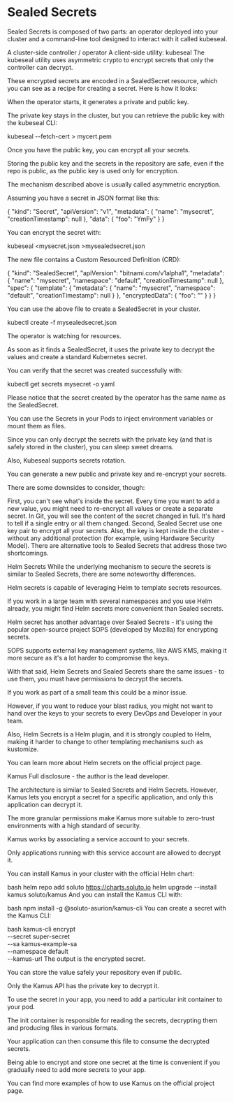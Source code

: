 # Sealed Secrets

Sealed Secrets is composed of two parts: an operator deployed into your cluster and a command-line tool designed to interact with it called kubeseal.


A cluster-side controller / operator
A client-side utility: kubeseal
The kubeseal utility uses asymmetric crypto to encrypt secrets that only the controller can decrypt.

These encrypted secrets are encoded in a SealedSecret resource, which you can see as a recipe for creating a secret. Here is how it looks:

When the operator starts, it generates a private and public key.

The private key stays in the cluster, but you can retrieve the public key with the kubeseal CLI:

kubeseal --fetch-cert > mycert.pem

Once you have the public key, you can encrypt all your secrets.

Storing the public key and the secrets in the repository are safe, even if the repo is public, as the public key is used only for encryption.

The mechanism described above is usually called asymmetric encryption.

Assuming you have a secret in JSON format like this:

{
    "kind": "Secret",
    "apiVersion": "v1",
    "metadata": {
        "name": "mysecret",
        "creationTimestamp": null
    },
    "data": {
        "foo": "YmFy"
    }
}

You can encrypt the secret with:

kubeseal <mysecret.json >mysealedsecret.json

The new file contains a Custom Resourced Definition (CRD):

{
  "kind": "SealedSecret",
  "apiVersion": "bitnami.com/v1alpha1",
  "metadata": {
    "name": "mysecret",
    "namespace": "default",
    "creationTimestamp": null
  },
  "spec": {
    "template": {
      "metadata": {
        "name": "mysecret",
        "namespace": "default",
        "creationTimestamp": null
      }
    },
    "encryptedData": {
      "foo": "<encrypted data here>"
    }
  }
}

You can use the above file to create a SealedSecret in your cluster.


kubectl create -f mysealedsecret.json

The operator is watching for resources.

As soon as it finds a SealedSecret, it uses the private key to decrypt the values and create a standard Kubernetes secret.


You can verify that the secret was created successfully with:

kubectl get secrets mysecret -o yaml

Please notice that the secret created by the operator has the same name as the SealedSecret.

You can use the Secrets in your Pods to inject environment variables or mount them as files.

Since you can only decrypt the secrets with the private key (and that is safely stored in the cluster), you can sleep sweet dreams.

Also, Kubeseal supports secrets rotation.

You can generate a new public and private key and re-encrypt your secrets.

There are some downsides to consider, though:

First, you can't see what's inside the secret. Every time you want to add a new value, you might need to re-encrypt all values or create a separate secret. In Git, you will see the content of the secret changed in full. It's hard to tell if a single entry or all them changed.
Second, Sealed Secret use one key pair to encrypt all your secrets. Also, the key is kept inside the cluster - without any additional protection (for example, using Hardware Security Model).
There are alternative tools to Sealed Secrets that address those two shortcomings.

Helm Secrets
While the underlying mechanism to secure the secrets is similar to Sealed Secrets, there are some noteworthy differences.

Helm secrets is capable of leveraging Helm to template secrets resources.

If you work in a large team with several namespaces and you use Helm already, you might find Helm secrets more convenient than Sealed secrets.

Helm secret has another advantage over Sealed Secrets - it's using the popular open-source project SOPS (developed by Mozilla) for encrypting secrets.

SOPS supports external key management systems, like AWS KMS, making it more secure as it's a lot harder to compromise the keys.

With that said, Helm Secrets and Sealed Secrets share the same issues - to use them, you must have permissions to decrypt the secrets.

If you work as part of a small team this could be a minor issue.

However, if you want to reduce your blast radius, you might not want to hand over the keys to your secrets to every DevOps and Developer in your team.

Also, Helm Secrets is a Helm plugin, and it is strongly coupled to Helm, making it harder to change to other templating mechanisms such as kustomize.

You can learn more about Helm secrets on the official project page.

Kamus
Full disclosure - the author is the lead developer.

The architecture is similar to Sealed Secrets and Helm Secrets. However, Kamus lets you encrypt a secret for a specific application, and only this application can decrypt it.

The more granular permissions make Kamus more suitable to zero-trust environments with a high standard of security.

Kamus works by associating a service account to your secrets.

Only applications running with this service account are allowed to decrypt it.

You can install Kamus in your cluster with the official Helm chart:

bash
helm repo add soluto https://charts.soluto.io
helm upgrade --install kamus soluto/kamus
And you can install the Kamus CLI with:

bash
npm install -g @soluto-asurion/kamus-cli
You can create a secret with the Kamus CLI:

bash
kamus-cli encrypt \
  --secret super-secret \
  --sa kamus-example-sa \
  --namespace default \
  --kamus-url <Kamus URL>
The output is the encrypted secret.

You can store the value safely your repository even if public.

Only the Kamus API has the private key to decrypt it.

To use the secret in your app, you need to add a particular init container to your pod.

The init container is responsible for reading the secrets, decrypting them and producing files in various formats.

Your application can then consume this file to consume the decrypted secrets.

Being able to encrypt and store one secret at the time is convenient if you gradually need to add more secrets to your app.

You can find more examples of how to use Kamus on the official project page.




